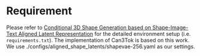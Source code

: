 # Requirement
Please refer to [Conditional 3D Shape Generation based on Shape-Image-Text Aligned Latent Representation](https://neuralcarver.github.io/michelangelo) for the detailed environment setup (i.e. `requirements.txt`). The implementation of Can3Tok is based on this work. We use ./configs/aligned_shape_latents/shapevae-256.yaml as our settings.


